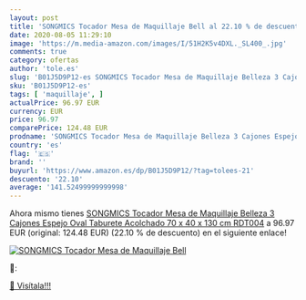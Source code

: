 ```yaml
---
layout: post
title: 'SONGMICS Tocador Mesa de Maquillaje Bell al 22.10 % de descuento'
date: 2020-08-05 11:29:10
image: 'https://m.media-amazon.com/images/I/51H2K5v4DXL._SL400_.jpg'
comments: true
category: ofertas
author: 'tole.es'
slug: 'B01J5D9P12-es SONGMICS Tocador Mesa de Maquillaje Belleza 3 Cajones...'
sku: 'B01J5D9P12-es'
tags: [ 'maquillaje', ]
actualPrice: 96.97 EUR
currency: EUR
price: 96.97
comparePrice: 124.48 EUR
prodname: 'SONGMICS Tocador Mesa de Maquillaje Belleza 3 Cajones Espejo Oval Taburete Acolchado 70 x 40 x 130 cm RDT004'
country: 'es'
flag: '🇪🇸'
brand: ''
buyurl: 'https://www.amazon.es/dp/B01J5D9P12/?tag=tolees-21'
descuento: '22.10'
average: '141.52499999999998'
---
```


Ahora mismo tienes [SONGMICS Tocador Mesa de Maquillaje Belleza 3 Cajones Espejo Oval Taburete Acolchado 70 x 40 x 130 cm RDT004](https://www.amazon.es/dp/B01J5D9P12/?tag=tolees-21) a 96.97 EUR (original: 124.48 EUR) (22.10 %  de descuento) en el siguiente enlace!

[![SONGMICS Tocador Mesa de Maquillaje Bell](https://m.media-amazon.com/images/I/51H2K5v4DXL._SL400_.jpg)](https://www.amazon.es/dp/B01J5D9P12/?tag=tolees-21)

🔎:


[🛒 Visítala!!!](https://www.amazon.es/dp/B01J5D9P12/?tag=tolees-21)
